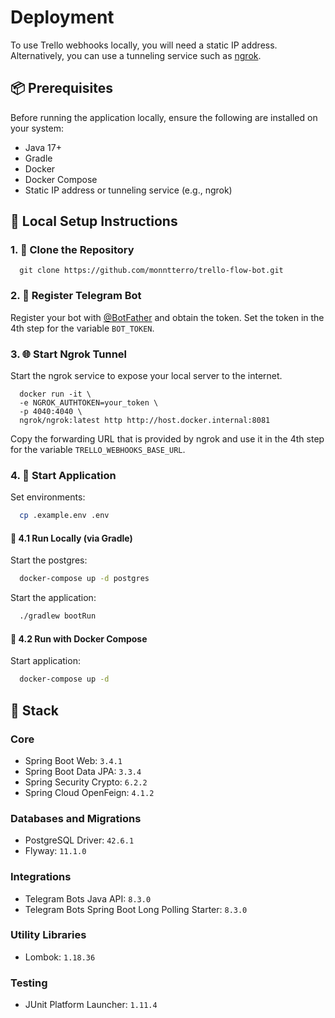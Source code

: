 # Deployment

To use Trello webhooks locally, you will need a static IP address. Alternatively, you can use a tunneling service such
as [ngrok](https://ngrok.com).

## 📦 Prerequisites

Before running the application locally, ensure the following are installed on your system:

- Java 17+
- Gradle
- Docker
- Docker Compose
- Static IP address or tunneling service (e.g., ngrok)

## 🚀 Local Setup Instructions

### 1. 🔽 Clone the Repository

```shell
  git clone https://github.com/monntterro/trello-flow-bot.git
```

### 2. 🎯 Register Telegram Bot

Register your bot with [@BotFather](https://t.me/botfather) and obtain the token. Set the token in the 4th step for the
variable `BOT_TOKEN`.

### 3. 🌐 Start Ngrok Tunnel

Start the ngrok service to expose your local server to the internet.

```shell
  docker run -it \
  -e NGROK_AUTHTOKEN=your_token \
  -p 4040:4040 \
  ngrok/ngrok:latest http http://host.docker.internal:8081
```

Copy the forwarding URL that is provided by ngrok and use it in the 4th step for the variable
`TRELLO_WEBHOOKS_BASE_URL`.

### 4. 🏁 Start Application

Set environments:

```bash
  cp .example.env .env
```

#### 🔧 4.1 Run Locally (via Gradle)

Start the postgres:

```bash
  docker-compose up -d postgres
```

Start the application:

```bash
  ./gradlew bootRun
```

#### 🐳 4.2 Run with Docker Compose

Start application:

```bash
  docker-compose up -d
```

## 🧱 Stack

### Core

- Spring Boot Web: `3.4.1`
- Spring Boot Data JPA: `3.3.4`
- Spring Security Crypto: `6.2.2`
- Spring Cloud OpenFeign: `4.1.2`

### Databases and Migrations

- PostgreSQL Driver: `42.6.1`
- Flyway: `11.1.0`

### Integrations

- Telegram Bots Java API: `8.3.0`
- Telegram Bots Spring Boot Long Polling Starter: `8.3.0`

### Utility Libraries

- Lombok: `1.18.36`

### Testing

- JUnit Platform Launcher: `1.11.4`

